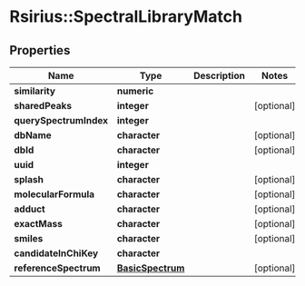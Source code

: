 # Rsirius::SpectralLibraryMatch


## Properties
Name | Type | Description | Notes
------------ | ------------- | ------------- | -------------
**similarity** | **numeric** |  | 
**sharedPeaks** | **integer** |  | [optional] 
**querySpectrumIndex** | **integer** |  | 
**dbName** | **character** |  | [optional] 
**dbId** | **character** |  | [optional] 
**uuid** | **integer** |  | 
**splash** | **character** |  | [optional] 
**molecularFormula** | **character** |  | [optional] 
**adduct** | **character** |  | [optional] 
**exactMass** | **character** |  | [optional] 
**smiles** | **character** |  | [optional] 
**candidateInChiKey** | **character** |  | 
**referenceSpectrum** | [**BasicSpectrum**](BasicSpectrum.md) |  | [optional] 


